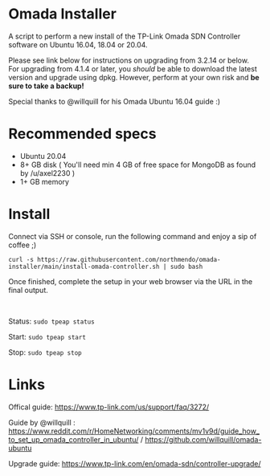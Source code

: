 # Omada Installer
A script to perform a new install of the TP-Link Omada SDN Controller software on Ubuntu 16.04, 18.04 or 20.04.

Please see link below for instructions on upgrading from 3.2.14 or below.
For upgrading from 4.1.4 or later, you _should_ be able to download the latest version and upgrade using dpkg.
However, perform at your own risk and **be sure to take a backup!**

Special thanks to @willquill for his Omada Ubuntu 16.04 guide :)

# Recommended specs
- Ubuntu 20.04
- 8+ GB disk ( You'll need min 4 GB of free space for MongoDB as found by /u/axel2230 )
- 1+ GB memory

# Install
Connect via SSH or console, run the following command and enjoy a sip of coffee ;)

```
curl -s https://raw.githubusercontent.com/northmendo/omada-installer/main/install-omada-controller.sh | sudo bash
```

Once finished, complete the setup in your web browser via the URL in the final output.

<br />

Status: `sudo tpeap status`

Start: `sudo tpeap start`

Stop: `sudo tpeap stop`

# Links
Offical guide: https://www.tp-link.com/us/support/faq/3272/

Guide by @willquill : https://www.reddit.com/r/HomeNetworking/comments/mv1v9d/guide_how_to_set_up_omada_controller_in_ubuntu/ / https://github.com/willquill/omada-ubuntu

Upgrade guide: https://www.tp-link.com/en/omada-sdn/controller-upgrade/
